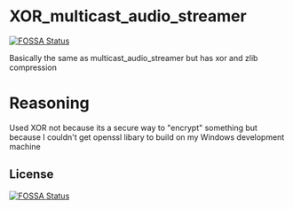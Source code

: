 # XOR_multicast_audio_streamer
[![FOSSA Status](https://app.fossa.com/api/projects/git%2Bgithub.com%2Fpressol%2FXOR_multicast_audio_streamer.svg?type=shield)](https://app.fossa.com/projects/git%2Bgithub.com%2Fpressol%2FXOR_multicast_audio_streamer?ref=badge_shield)

Basically the same as multicast_audio_streamer but has xor and zlib compression

# Reasoning 
Used XOR not because its a secure way to "encrypt" something but because I couldn't get openssl libary to build on my Windows development machine


## License
[![FOSSA Status](https://app.fossa.com/api/projects/git%2Bgithub.com%2Fpressol%2FXOR_multicast_audio_streamer.svg?type=large)](https://app.fossa.com/projects/git%2Bgithub.com%2Fpressol%2FXOR_multicast_audio_streamer?ref=badge_large)